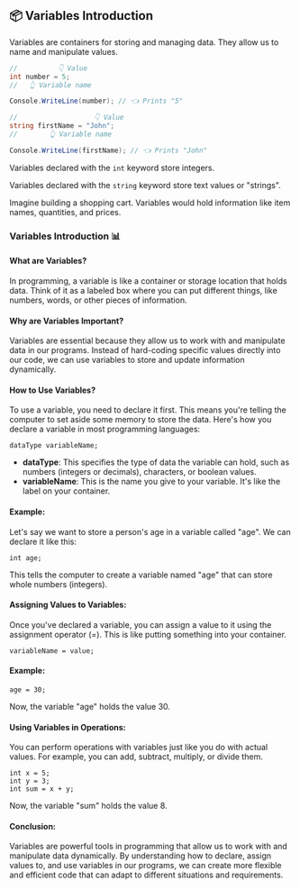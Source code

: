 ## 📦 Variables Introduction

Variables are containers for storing and managing data. They allow us to name and manipulate values.

```csharp
//          👇 Value
int number = 5;
//   👆 Variable name

Console.WriteLine(number); // 👈 Prints "5"
```

```csharp
//                   👇 Value
string firstName = "John";
//        👆 Variable name

Console.WriteLine(firstName); // 👈 Prints "John"
```

Variables declared with the `int` keyword store integers.

Variables declared with the `string` keyword store text values or "strings".

Imagine building a shopping cart. Variables would hold information like item names, quantities, and prices.

### Variables Introduction 📊

#### What are Variables?

In programming, a variable is like a container or storage location that holds data. Think of it as a labeled box where you can put different things, like numbers, words, or other pieces of information.

#### Why are Variables Important?

Variables are essential because they allow us to work with and manipulate data in our programs. Instead of hard-coding specific values directly into our code, we can use variables to store and update information dynamically.

#### How to Use Variables?

To use a variable, you need to declare it first. This means you're telling the computer to set aside some memory to store the data. Here's how you declare a variable in most programming languages:

```plaintext
dataType variableName;
```

- **dataType**: This specifies the type of data the variable can hold, such as numbers (integers or decimals), characters, or boolean values.
- **variableName**: This is the name you give to your variable. It's like the label on your container.

#### Example:

Let's say we want to store a person's age in a variable called "age". We can declare it like this:

```plaintext
int age;
```

This tells the computer to create a variable named "age" that can store whole numbers (integers).

#### Assigning Values to Variables:

Once you've declared a variable, you can assign a value to it using the assignment operator (=). This is like putting something into your container.

```plaintext
variableName = value;
```

#### Example:

```plaintext
age = 30;
```

Now, the variable "age" holds the value 30.

#### Using Variables in Operations:

You can perform operations with variables just like you do with actual values. For example, you can add, subtract, multiply, or divide them.

```plaintext
int x = 5;
int y = 3;
int sum = x + y;
```

Now, the variable "sum" holds the value 8.

#### Conclusion:

Variables are powerful tools in programming that allow us to work with and manipulate data dynamically. By understanding how to declare, assign values to, and use variables in our programs, we can create more flexible and efficient code that can adapt to different situations and requirements.
